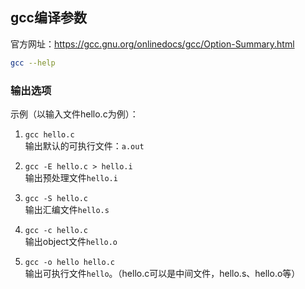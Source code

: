 ## gcc编译参数

官方网址：https://gcc.gnu.org/onlinedocs/gcc/Option-Summary.html

```bash
gcc --help
```

### 输出选项

示例（以输入文件hello.c为例）：  

1. `gcc hello.c`  
输出默认的可执行文件：`a.out`

2. `gcc -E hello.c > hello.i`  
输出预处理文件`hello.i`

3. `gcc -S hello.c`  
输出汇编文件`hello.s`

4. `gcc -c hello.c`  
输出object文件`hello.o`

5. `gcc -o hello hello.c`  
输出可执行文件`hello`。（hello.c可以是中间文件，hello.s、hello.o等）